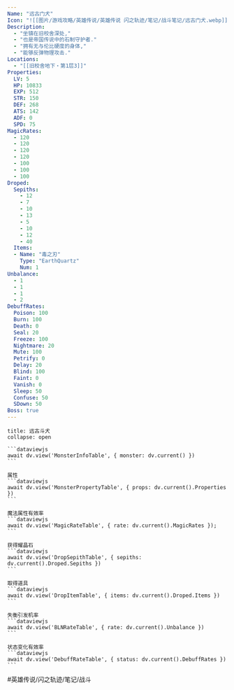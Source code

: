 ```yaml
---
Name: "远古门犬"
Icon: "![[图片/游戏攻略/英雄传说/英雄传说 闪之轨迹/笔记/战斗笔记/远古门犬.webp]]"
Description:
  - "坐镇在旧校舍深处,"
  - "也是帝国传说中的石制守护者."
  - "拥有无与伦比硬度的身体,"
  - "能够反弹物理攻击."
Locations: 
  - "[[旧校舍地下・第1层3]]"
Properties:
  LV: 5
  HP: 10833
  EXP: 512
  STR: 150
  DEF: 268
  ATS: 142
  ADF: 0
  SPD: 75
MagicRates:
  - 120
  - 120
  - 120
  - 120
  - 100
  - 100
  - 100
Droped:
  Sepiths:
    - 12
    - 7
    - 10
    - 13
    - 5
    - 10
    - 12
    - 40
  Items:
  - Name: "毒之刃"
    Type: "EarthQuartz"
    Num: 1
Unbalance:
  - 1
  - 1
  - 1
  - 2
DebuffRates:
  Poison: 100
  Burn: 100
  Death: 0
  Seal: 20
  Freeze: 100
  Nightmare: 20
  Mute: 100
  Petrify: 0
  Delay: 20
  Blind: 100
  Faint: 0
  Vanish: 0
  Sleep: 50
  Confuse: 50
  SDown: 50
Boss: true
---
```

````ad-battle-boss
title: 远古斗犬
collapse: open

```dataviewjs
await dv.view('MonsterInfoTable', { monster: dv.current() })
```

属性
```dataviewjs
await dv.view('MonsterPropertyTable', { props: dv.current().Properties })
```

魔法属性有效率
```dataviewjs
await dv.view('MagicRateTable', { rate: dv.current().MagicRates });
```

获得耀晶石
```dataviewjs
await dv.view('DropSepithTable', { sepiths: dv.current().Droped.Sepiths })
```

取得道具
```dataviewjs
await dv.view('DropItemTable', { items: dv.current().Droped.Items })
```

失衡引发机率
```dataviewjs
await dv.view('BLNRateTable', { rate: dv.current().Unbalance })
```

状态变化有效率
```dataviewjs
await dv.view('DebuffRateTable', { status: dv.current().DebuffRates })
```
````

#英雄传说/闪之轨迹/笔记/战斗 